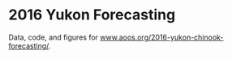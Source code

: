 # 2016 Yukon Forecasting

Data, code, and figures for www.aoos.org/2016-yukon-chinook-forecasting/.
